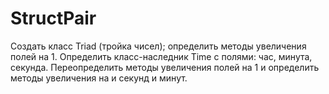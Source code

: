 # StructPair
Создать класс Triad (тройка чисел); определить методы увеличения полей на 1. 
Определить класс-наследник Time с полями: час, минута, секунда. 
Переопределить методы увеличения полей на 1 и определить методы увеличения на и секунд и минут.
